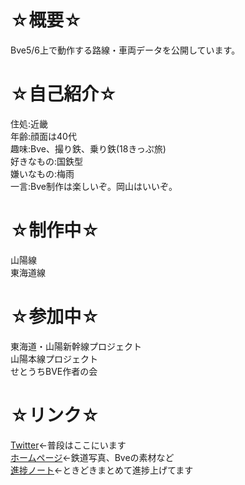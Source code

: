 # ☆概要☆
Bve5/6上で動作する路線・車両データを公開しています。  
  
# ☆自己紹介☆  
住処:近畿  
年齢:顔面は40代  
趣味:Bve、撮り鉄、乗り鉄(18きっぷ旅)  
好きなもの:国鉄型  
嫌いなもの:梅雨  
一言:Bve制作は楽しいぞ。岡山はいいぞ。  
  
# ☆制作中☆  
山陽線  
東海道線  

# ☆参加中☆  
東海道・山陽新幹線プロジェクト  
山陽本線プロジェクト  
せとうちBVE作者の会  

# ☆リンク☆  
[Twitter](https://twitter.com/sankakujirusi12)←普段はここにいます  
[ホームページ](http://sankakujirusi12.ninja-web.net/)←鉄道写真、Bveの素材など  
[進捗ノート](https://shinchoku.net/users/sankakujirusi12)←ときどきまとめて進捗上げてます  

<!---
sankakujirusi12/sankakujirusi12 is a ✨ special ✨ repository because its `README.md` (this file) appears on your GitHub profile.
You can click the Preview link to take a look at your changes.
--->
